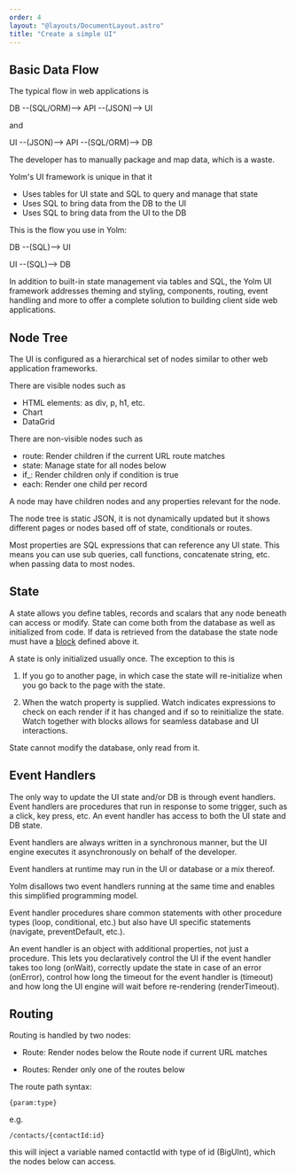 ```yaml
---
order: 4
layout: "@layouts/DocumentLayout.astro"
title: "Create a simple UI"
---
```


## Basic Data Flow

The typical flow in web applications is

DB --(SQL/ORM)--> API --(JSON)--> UI

and

UI --(JSON)--> API --(SQL/ORM)--> DB

The developer has to manually package and map data, which is a waste.

Yolm's UI framework is unique in that it

- Uses tables for UI state and SQL to query and manage that state
- Uses SQL to bring data from the DB to the UI
- Uses SQL to bring data from the UI to the DB

This is the flow you use in Yolm:

DB --(SQL)--> UI

UI --(SQL)--> DB

In addition to built-in state management via tables and SQL, the Yolm UI framework addresses theming and styling, components, routing, event handling and more to offer a complete solution to building client side web applications.

## Node Tree

The UI is configured as a hierarchical set of nodes similar to other web application frameworks.

There are visible nodes such as

- HTML elements: as div, p, h1, etc.
- Chart
- DataGrid

There are non-visible nodes such as

- route: Render children if the current URL route matches
- state: Manage state for all nodes below
- if_: Render children only if condition is true
- each: Render one child per record

A node may have children nodes and any properties relevant for the node.

The node tree is static JSON, it is not dynamically updated but it shows different pages or nodes based off of state, conditionals or routes.

Most properties are SQL expressions that can reference any UI state. This means you can use sub queries, call functions, concatenate string, etc. when passing data to most nodes.

## State

A state allows you define tables, records and scalars that any node beneath can access or modify. State can come both from the database as well as initialized from code. If data is retrieved from the database the state node must have a [block](#blocks) defined above it.

A state is only initialized usually once. The exception to this is

1) If you go to another page, in which case the state will re-initialize when you go back to the page with the state.

2) When the watch property is supplied. Watch indicates expressions to check on each render if it has changed and if so to reinitialize the state. Watch together with blocks allows for seamless database and UI interactions.

State cannot modify the database, only read from it.


## Event Handlers

The only way to update the UI state and/or DB is through event handlers. Event handlers are procedures that run in response to some trigger, such as a click, key press, etc. An event handler has access to both the UI state and DB state.

Event handlers are always written in a synchronous manner, but the UI engine executes it asynchronously on behalf of the developer.

Event handlers at runtime may run in the UI or database or a mix thereof.

Yolm disallows two event handlers running at the same time and enables this simplified programming model.

Event handler procedures share common statements with other procedure types (loop, conditional, etc.) but also have UI specific statements (navigate, preventDefault, etc.).

An event handler is an object with additional properties, not just a procedure. This lets you declaratively control the UI if the event handler takes too long (onWait), correctly update the state in case of an error (onError), control how long the timeout for the event handler is (timeout) and how long the UI engine will wait before re-rendering (renderTimeout).

## Routing

Routing is handled by two nodes:

- Route: Render nodes below the Route node if current URL matches

- Routes: Render only one of the routes below

The route path syntax:

`{param:type}`

e.g.

`/contacts/{contactId:id}`

this will inject a variable named contactId with type of id (BigUInt), which the nodes below can access.

